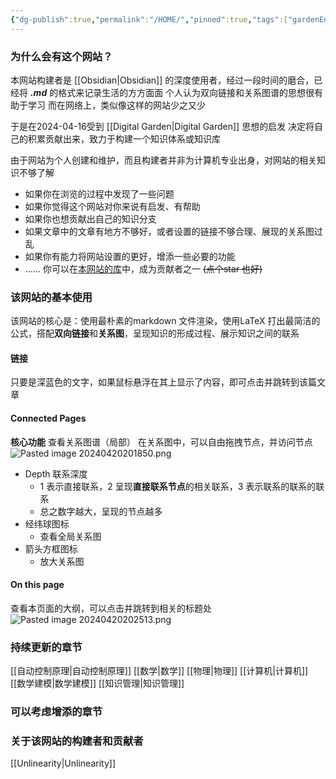 ```yaml
---
{"dg-publish":true,"permalink":"/HOME/","pinned":true,"tags":["gardenEntry"],"noteIcon":"","created":"2024-04-16T13:01:27.501+08:00","updated":"2024-04-21T12:41:14.177+08:00"}
---
```


### 为什么会有这个网站？
本网站构建者是 [[Obsidian\|Obsidian]] 的深度使用者，经过一段时间的磨合，已经将
***.md*** 的格式来记录生活的方方面面
个人认为双向链接和关系图谱的思想很有助于学习
而在网络上，类似像这样的网站少之又少

于是在2024-04-16受到 [[Digital Garden\|Digital Garden]] 思想的启发
决定将自己的积累贡献出来，致力于构建一个知识体系或知识库

由于网站为个人创建和维护，而且构建者并非为计算机专业出身，对网站的相关知识不够了解
- 如果你在浏览的过程中发现了一些问题
- 如果你觉得这个网站对你来说有启发、有帮助
- 如果你也想贡献出自己的知识分支
- 如果文章中的文章有地方不够好，或者设置的链接不够合理、展现的关系图过乱
- 如果你有能力将网站设置的更好，增添一些必要的功能
- ......
你可以在[本网站的库](https://github.com/UNLINEARITY/Learn-for-Everything)中，成为贡献者之一 
~~(点个star 也好)~~
### 该网站的基本使用
该网站的核心是：使用最朴素的markdown 文件渲染，使用LaTeX 打出最简洁的公式，搭配**双向链接**和**关系图**，呈现知识的形成过程、展示知识之间的联系

#### 链接
只要是深蓝色的文字，如果鼠标悬浮在其上显示了内容，即可点击并跳转到该篇文章
#### Connected Pages 
**核心功能**
查看关系图谱（局部）
在关系图中，可以自由拖拽节点，并访问节点
![Pasted image 20240420201850.png](/img/user/%E5%8A%9F%E8%83%BD%E6%80%A7%E6%96%87%E4%BB%B6%E5%A4%B9/%E8%BD%BD%E5%85%A5%E7%9A%84%E5%AA%92%E4%BD%93%E8%B5%84%E6%BA%90/Pasted%20image%2020240420201850.png)

- Depth   联系深度
	- 1 表示直接联系，2 呈现**直接联系节点**的相关联系，3 表示联系的联系的联系
	- 总之数字越大，呈现的节点越多
- 经纬球图标
	- 查看全局关系图
- 箭头方框图标
	- 放大关系图
#### On this page
查看本页面的大纲，可以点击并跳转到相关的标题处
![Pasted image 20240420202513.png](/img/user/%E5%8A%9F%E8%83%BD%E6%80%A7%E6%96%87%E4%BB%B6%E5%A4%B9/%E8%BD%BD%E5%85%A5%E7%9A%84%E5%AA%92%E4%BD%93%E8%B5%84%E6%BA%90/Pasted%20image%2020240420202513.png)

### 持续更新的章节
[[自动控制原理\|自动控制原理]]
[[数学\|数学]]
[[物理\|物理]]
[[计算机\|计算机]]
[[数学建模\|数学建模]]
[[知识管理\|知识管理]]
### 可以考虑增添的章节

### 关于该网站的构建者和贡献者
[[Unlinearity\|Unlinearity]]


